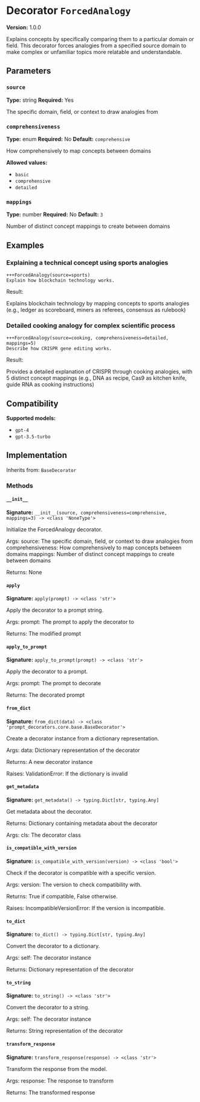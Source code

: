 # Decorator `ForcedAnalogy`

**Version:** 1.0.0

Explains concepts by specifically comparing them to a particular domain or field. This decorator forces analogies from a specified source domain to make complex or unfamiliar topics more relatable and understandable.

## Parameters

### `source`

**Type:** string
**Required:** Yes

The specific domain, field, or context to draw analogies from

### `comprehensiveness`

**Type:** enum
**Required:** No
**Default:** `comprehensive`

How comprehensively to map concepts between domains

**Allowed values:**

- `basic`
- `comprehensive`
- `detailed`

### `mappings`

**Type:** number
**Required:** No
**Default:** `3`

Number of distinct concept mappings to create between domains

## Examples

### Explaining a technical concept using sports analogies

```
+++ForcedAnalogy(source=sports)
Explain how blockchain technology works.
```

Result:

Explains blockchain technology by mapping concepts to sports analogies (e.g., ledger as scoreboard, miners as referees, consensus as rulebook)

### Detailed cooking analogy for complex scientific process

```
+++ForcedAnalogy(source=cooking, comprehensiveness=detailed, mappings=5)
Describe how CRISPR gene editing works.
```

Result:

Provides a detailed explanation of CRISPR through cooking analogies, with 5 distinct concept mappings (e.g., DNA as recipe, Cas9 as kitchen knife, guide RNA as cooking instructions)

## Compatibility

**Supported models:**

- `gpt-4`
- `gpt-3.5-turbo`

## Implementation

Inherits from: `BaseDecorator`

### Methods

#### `__init__`

**Signature:** `__init__(source, comprehensiveness=comprehensive, mappings=3) -> <class 'NoneType'>`

Initialize the ForcedAnalogy decorator.

Args:
    source: The specific domain, field, or context to draw analogies from
    comprehensiveness: How comprehensively to map concepts between domains
    mappings: Number of distinct concept mappings to create between domains


Returns:
    None

#### `apply`

**Signature:** `apply(prompt) -> <class 'str'>`

Apply the decorator to a prompt string.

Args:
    prompt: The prompt to apply the decorator to


Returns:
    The modified prompt

#### `apply_to_prompt`

**Signature:** `apply_to_prompt(prompt) -> <class 'str'>`

Apply the decorator to a prompt.

Args:
    prompt: The prompt to decorate

Returns:
    The decorated prompt

#### `from_dict`

**Signature:** `from_dict(data) -> <class 'prompt_decorators.core.base.BaseDecorator'>`

Create a decorator instance from a dictionary representation.

Args:
    data: Dictionary representation of the decorator

Returns:
    A new decorator instance

Raises:
    ValidationError: If the dictionary is invalid

#### `get_metadata`

**Signature:** `get_metadata() -> typing.Dict[str, typing.Any]`

Get metadata about the decorator.

Returns:
    Dictionary containing metadata about the decorator


Args:
    cls: The decorator class

#### `is_compatible_with_version`

**Signature:** `is_compatible_with_version(version) -> <class 'bool'>`

Check if the decorator is compatible with a specific version.

Args:
    version: The version to check compatibility with.


Returns:
    True if compatible, False otherwise.


Raises:
    IncompatibleVersionError: If the version is incompatible.

#### `to_dict`

**Signature:** `to_dict() -> typing.Dict[str, typing.Any]`

Convert the decorator to a dictionary.

Args:
    self: The decorator instance

Returns:
    Dictionary representation of the decorator

#### `to_string`

**Signature:** `to_string() -> <class 'str'>`

Convert the decorator to a string.

Args:
    self: The decorator instance

Returns:
    String representation of the decorator

#### `transform_response`

**Signature:** `transform_response(response) -> <class 'str'>`

Transform the response from the model.

Args:
    response: The response to transform

Returns:
    The transformed response
